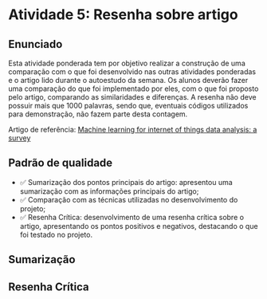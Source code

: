 # Atividade 5: Resenha sobre artigo

## Enunciado
Esta atividade ponderada tem por objetivo realizar a construção de uma comparação com o que foi desenvolvido nas outras atividades ponderadas e o artigo lido durante o autoestudo da semana. Os alunos deverão fazer uma comparação do que foi implementado por eles, com o que foi proposto pelo artigo, comparando as similaridades e diferenças. A resenha não deve possuir mais que 1000 palavras, sendo que, eventuais códigos utilizados para demonstração, não fazem parte desta contagem.

Artigo de referência: [Machine learning for internet of things data analysis: a survey](https://www.sciencedirect.com/science/article/pii/S235286481730247X)

## Padrão de qualidade
- ✅ Sumarização dos pontos principais do artigo: apresentou uma sumarização com as informações principais do artigo;
- ✅ Comparação com as técnicas utilizadas no desenvolvimento do projeto;
- ✅ Resenha Crítica: desenvolvimento de uma resenha crítica sobre o artigo, apresentando os pontos positivos e negativos, destacando o que foi testado no projeto.

## Sumarização 


## Resenha Crítica